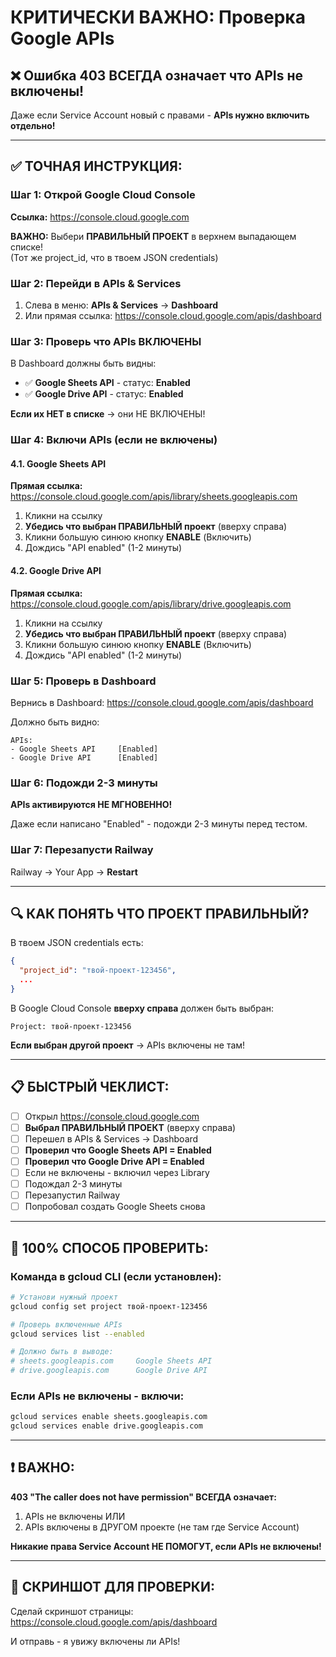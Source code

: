 # КРИТИЧЕСКИ ВАЖНО: Проверка Google APIs

## ❌ Ошибка 403 ВСЕГДА означает что APIs не включены!

Даже если Service Account новый с правами - **APIs нужно включить отдельно!**

---

## ✅ ТОЧНАЯ ИНСТРУКЦИЯ:

### Шаг 1: Открой Google Cloud Console

**Ссылка:** https://console.cloud.google.com

**ВАЖНО:** Выбери **ПРАВИЛЬНЫЙ ПРОЕКТ** в верхнем выпадающем списке!  
(Тот же project_id, что в твоем JSON credentials)

### Шаг 2: Перейди в APIs & Services

1. Слева в меню: **APIs & Services** → **Dashboard**
2. Или прямая ссылка: https://console.cloud.google.com/apis/dashboard

### Шаг 3: Проверь что APIs ВКЛЮЧЕНЫ

В Dashboard должны быть видны:
- ✅ **Google Sheets API** - статус: **Enabled**
- ✅ **Google Drive API** - статус: **Enabled**

**Если их НЕТ в списке** → они НЕ ВКЛЮЧЕНЫ!

### Шаг 4: Включи APIs (если не включены)

#### 4.1. Google Sheets API

**Прямая ссылка:**  
https://console.cloud.google.com/apis/library/sheets.googleapis.com

1. Кликни на ссылку
2. **Убедись что выбран ПРАВИЛЬНЫЙ проект** (вверху справа)
3. Кликни большую синюю кнопку **ENABLE** (Включить)
4. Дождись "API enabled" (1-2 минуты)

#### 4.2. Google Drive API

**Прямая ссылка:**  
https://console.cloud.google.com/apis/library/drive.googleapis.com

1. Кликни на ссылку
2. **Убедись что выбран ПРАВИЛЬНЫЙ проект** (вверху справа)
3. Кликни большую синюю кнопку **ENABLE** (Включить)
4. Дождись "API enabled" (1-2 минуты)

### Шаг 5: Проверь в Dashboard

Вернись в Dashboard: https://console.cloud.google.com/apis/dashboard

Должно быть видно:
```
APIs:
- Google Sheets API     [Enabled]
- Google Drive API      [Enabled]
```

### Шаг 6: Подожди 2-3 минуты

**APIs активируются НЕ МГНОВЕННО!**

Даже если написано "Enabled" - подожди 2-3 минуты перед тестом.

### Шаг 7: Перезапусти Railway

Railway → Your App → **Restart**

---

## 🔍 КАК ПОНЯТЬ ЧТО ПРОЕКТ ПРАВИЛЬНЫЙ?

В твоем JSON credentials есть:
```json
{
  "project_id": "твой-проект-123456",
  ...
}
```

В Google Cloud Console **вверху справа** должен быть выбран:
```
Project: твой-проект-123456
```

**Если выбран другой проект** → APIs включены не там!

---

## 📋 БЫСТРЫЙ ЧЕКЛИСТ:

- [ ] Открыл https://console.cloud.google.com
- [ ] **Выбрал ПРАВИЛЬНЫЙ ПРОЕКТ** (вверху справа)
- [ ] Перешел в APIs & Services → Dashboard
- [ ] **Проверил что Google Sheets API = Enabled**
- [ ] **Проверил что Google Drive API = Enabled**
- [ ] Если не включены - включил через Library
- [ ] Подождал 2-3 минуты
- [ ] Перезапустил Railway
- [ ] Попробовал создать Google Sheets снова

---

## 🎯 100% СПОСОБ ПРОВЕРИТЬ:

### Команда в gcloud CLI (если установлен):

```bash
# Установи нужный проект
gcloud config set project твой-проект-123456

# Проверь включенные APIs
gcloud services list --enabled

# Должно быть в выводе:
# sheets.googleapis.com     Google Sheets API
# drive.googleapis.com      Google Drive API
```

### Если APIs не включены - включи:

```bash
gcloud services enable sheets.googleapis.com
gcloud services enable drive.googleapis.com
```

---

## ❗ ВАЖНО:

**403 "The caller does not have permission" ВСЕГДА означает:**

1. APIs не включены ИЛИ
2. APIs включены в ДРУГОМ проекте (не там где Service Account)

**Никакие права Service Account НЕ ПОМОГУТ, если APIs не включены!**

---

## 📸 СКРИНШОТ ДЛЯ ПРОВЕРКИ:

Сделай скриншот страницы:
https://console.cloud.google.com/apis/dashboard

И отправь - я увижу включены ли APIs!

